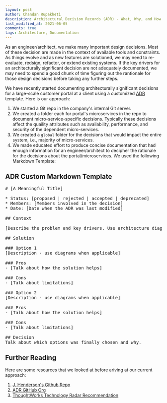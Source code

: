 ```yaml
---
layout: post
author: Chandan Rupakheti
description: Architectural Decision Records (ADR) - What, Why, and How
last_modified_at: 2021-06-05
comments: true
tags: Architecture, Documentation
---
```


As an engineer/architect, we make many important design decisions. Most of these decision are made in the context of available tools and constraints. As things evolve and as new features are solutioned, we may need to re-evaluate, redsign, refactor, or extend existing systems. If the key drivers for an architecturally significant decision are not adequately documented, we may need to spend a good chunk of time figuring out the rantionale for those design decisions before taking any further steps.

We have recently started documenting architecturally significant decisions for a large-scale customer portal at a client using a customized [ADR](https://adr.github.io/) template. Here is our approach:

1. We started a Git repo in the company's internal Git server.
2. We created a folder each for portal's microservices in the repo to document micro-service-specific decisions. Typically these decisions affect the quaility attributes such as availability, performance, and security of the dependent micro-services.
3. We created a `global` folder for the decisions that would impact the entire system, i.e., majority of micro-services.
4. We made educated effort to produce concise documentation that had enough information for an engineer/architect to decipher the rationale for the decisions about the portal/microservices. We used the following Markdown Template:

## ADR Custom Markdown Template
<pre>
# [A Meaningful Title]

* Status: [proposed | rejected | accepted | deprecated]
* Members: [Members involved in the decision]
* Date: [Date when the ADR was last modified]
 
## Context

[Describe the problem and key drivers. Use architecture diagrams when applicable]

## Solution

### Option 1
[Description - use diagrams when applicable]

### Pros
- [Talk about how the solution helps]

### Cons
- [Talk about limitations]

### Option 2
[Description - use diagrams when applicable]

### Pros
- [Talk about how the solution helps]

### Cons
- [Talk about limitations]

## Decision
Talk about which options was finally chosen and why.
</pre>

## Further Reading

Here are some resources that we looked at before ariving at our current approach:

1. [J. Henderson's Github Repo](https://github.com/joelparkerhenderson/architecture-decision-record)
2. [ADR GitHub Org](https://adr.github.io/)
3. [ThoughtWorks Technology Radar Recommendation](https://www.thoughtworks.com/radar/techniques/lightweight-architecture-decision-records)
